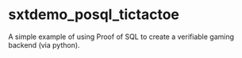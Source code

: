 # sxtdemo_posql_tictactoe
A simple example of using Proof of SQL to create a verifiable gaming backend (via python).
